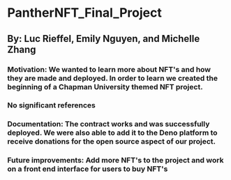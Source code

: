 # PantherNFT_Final_Project
## By: Luc Rieffel, Emily Nguyen, and Michelle Zhang

### Motivation: We wanted to learn more about NFT's and how they are made and deployed. In order to learn we created the beginning of a Chapman University themed NFT project. 

### No significant references

### Documentation: The contract works and was successfully deployed. We were also able to add it to the Deno platform to receive donations for the open source aspect of our project.

### Future improvements: Add more NFT's to the project and work on a front end interface for users to buy NFT's
